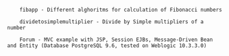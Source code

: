 
		fibapp - Different alghoritms for calculation of Fibonacci numbers
		
		dividetosimplemultiplier - Divide by Simple multipliers of a number
		
		Forum - MVC example with JSP, Session EJBs, Message-Driven Bean and Entity (Database PostgreSQL 9.6, tested on Weblogic 10.3.3.0)